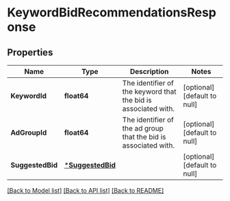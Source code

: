 # KeywordBidRecommendationsResponse

## Properties
Name | Type | Description | Notes
------------ | ------------- | ------------- | -------------
**KeywordId** | **float64** | The identifier of the keyword that the bid is associated with. | [optional] [default to null]
**AdGroupId** | **float64** | The identifier of the ad group that the bid is associated with. | [optional] [default to null]
**SuggestedBid** | [***SuggestedBid**](SuggestedBid.md) |  | [optional] [default to null]

[[Back to Model list]](../README.md#documentation-for-models) [[Back to API list]](../README.md#documentation-for-api-endpoints) [[Back to README]](../README.md)

